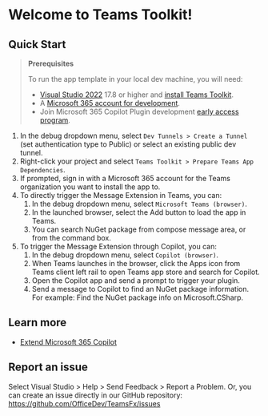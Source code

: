 # Welcome to Teams Toolkit!

## Quick Start

> **Prerequisites**
>
> To run the app template in your local dev machine, you will need:
>
> - [Visual Studio 2022](https://aka.ms/vs) 17.8 or higher and [install Teams Toolkit](https://aka.ms/install-teams-toolkit-vs).
> - A [Microsoft 365 account for development](https://docs.microsoft.com/microsoftteams/platform/toolkit/accounts).
> - Join Microsoft 365 Copilot Plugin development [early access program](https://aka.ms/plugins-dev-waitlist).

1. In the debug dropdown menu, select `Dev Tunnels > Create a Tunnel` (set authentication type to Public) or select an existing public dev tunnel.
2. Right-click your project and select `Teams Toolkit > Prepare Teams App Dependencies`.
3. If prompted, sign in with a Microsoft 365 account for the Teams organization you want
   to install the app to.
4. To directly trigger the Message Extension in Teams, you can:
   1. In the debug dropdown menu, select `Microsoft Teams (browser)`.
   2. In the launched browser, select the Add button to load the app in Teams.
   3. You can search NuGet package from compose message area, or from the command box.
5. To trigger the Message Extension through Copilot, you can:
   1. In the debug dropdown menu, select `Copilot (browser)`.
   2. When Teams launches in the browser, click the Apps icon from Teams client left rail to open Teams app store and search for Copilot.
   3. Open the Copilot app and send a prompt to trigger your plugin.
   4. Send a message to Copilot to find an NuGet package information. For example: Find the NuGet package info on Microsoft.CSharp.

## Learn more

- [Extend Microsoft 365 Copilot](https://learn.microsoft.com/en-us/microsoftteams/platform/copilot/how-to-extend-copilot)

## Report an issue

Select Visual Studio > Help > Send Feedback > Report a Problem.
Or, you can create an issue directly in our GitHub repository:
https://github.com/OfficeDev/TeamsFx/issues
